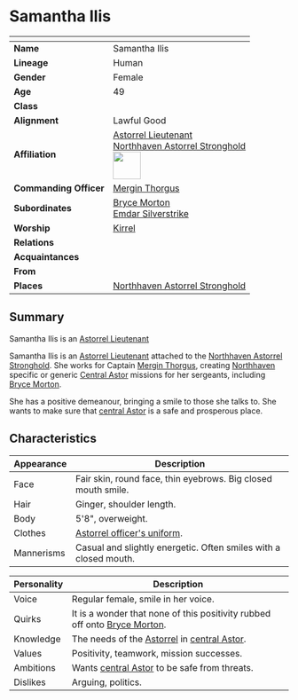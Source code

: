 # Samantha Ilis

| []() | |
| --- | --- |
| **Name** | Samantha Ilis |
| **Lineage** | Human |
| **Gender** | Female |
| **Age** | 49  |
| **Class** | |
| **Alignment** | Lawful Good |
| **Affiliation** | [Astorrel Lieutenant](../organisations/government/astorrel/ranks/astorrel-lieutenant.md)<br>[Northhaven Astorrel Stronghold](../places/strongholds/northhaven-astorrel-stronghold.md)<br><img src="../../images/ranks/astorrel-5-lieutenant.png" height="50" /> |
| **Commanding Officer** | [Mergin Thorgus](mergin-thorgus.md) |
| **Subordinates** | [Bryce Morton](bryce-morton.md)<br>[Emdar Silverstrike](emdar-silverstrike.md) |
| **Worship** | [Kirrel](../gods/deities/kirrel.md) |
| **Relations** | |
| **Acquaintances** | |
| **From** | |
| **Places** | [Northhaven Astorrel Stronghold](../places/strongholds/northhaven-astorrel-stronghold.md) |

## Summary

Samantha Ilis is an [Astorrel Lieutenant](../organisations/government/astorrel/ranks/astorrel-lieutenant.md) 

Samantha Ilis is an [Astorrel Lieutenant](../organisations/government/astorrel/ranks/astorrel-lieutenant.md) attached to the [Northhaven Astorrel Stronghold](../places/strongholds/northhaven-astorrel-stronghold.md). She works for Captain [Mergin Thorgus](mergin-thorgus.md), creating [Northhaven](../places/cities/northhaven.md) specific or generic [Central Astor](../places/regions/central-astor.md) missions for her sergeants, including [Bryce Morton](bryce-morton.md).

She has a positive demeanour, bringing a smile to those she talks to. She wants to make sure that [central Astor](../places/regions/central-astor.md) is a safe and prosperous place.

## Characteristics

| Appearance | Description |
| --- | --- |
| Face | Fair skin, round face, thin eyebrows. Big closed mouth smile. |
| Hair | Ginger, shoulder length. |
| Body | 5'8", overweight. |
| Clothes | [Astorrel officer's uniform](../organisations/government/astorrel/uniforms/astorrel-officers-uniform.md). |
| Mannerisms | Casual and slightly energetic. Often smiles with a closed mouth. |

| Personality | Description |
| --- | --- |
| Voice | Regular female, smile in her voice. |
| Quirks | It is a wonder that none of this positivity rubbed off onto [Bryce Morton](bryce-morton.md). |
| Knowledge | The needs of the [Astorrel](../organisations/government/astorrel/astorrel.md) in [central Astor](../places/regions/central-astor.md). |
| Values | Positivity, teamwork, mission successes. |
| Ambitions | Wants [central Astor](../places/regions/central-astor.md) to be safe from threats. |
| Dislikes | Arguing, politics. |
